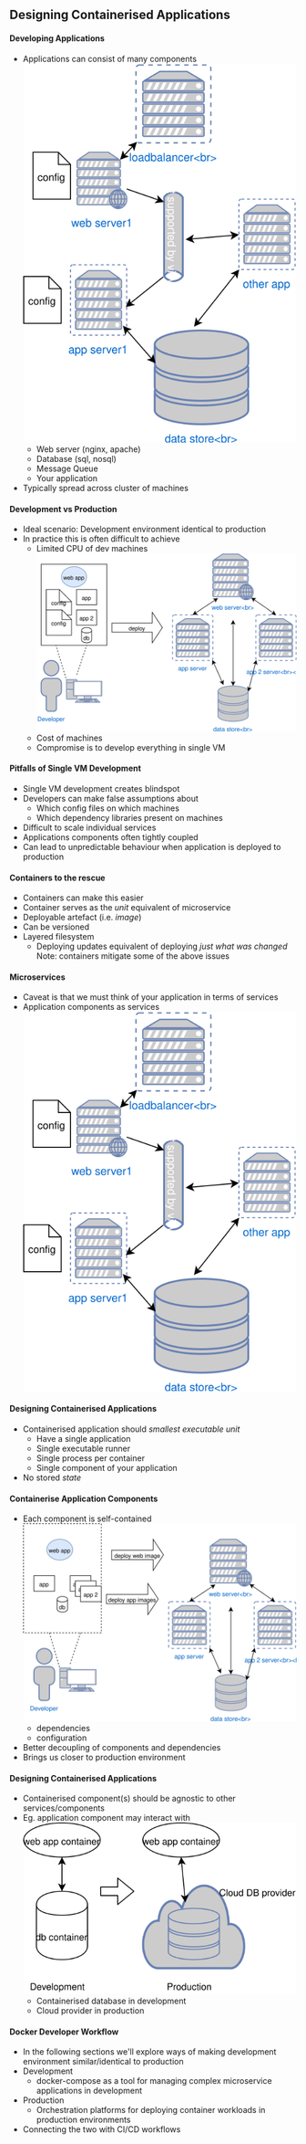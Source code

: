 ## Designing Containerised Applications


#### Developing Applications
* Applications can consist of many components <!-- .element: class="fragment" data-fragment-index="0" -->  ![basic cluster](img/prod-application.svg "Simple Application") <!-- .element: class="img-right" style="width:30%;" -->
   * Web server (nginx, apache)
   * Database (sql, nosql)
   * Message Queue 
   * Your application
* <!-- .element: class="fragment" data-fragment-index="1" -->Typically spread across cluster of machines 


#### Development vs Production

* Ideal scenario: Development environment identical to production <!-- .element: class="fragment" data-fragment-index="0" -->
* In practice this is often difficult to achieve  <!-- .element: class="fragment" data-fragment-index="1" -->
   * Limited CPU of dev machines <!-- .element: class="fragment" data-fragment-index="2" -->![dev-env](img/dev-prod-deploy.svg "Dev environment") <!-- .element: class="img-right fragment" style="width:40%;" data-fragment-index="4" -->
   * Cost of machines <!-- .element: class="fragment" data-fragment-index="3" -->
   * Compromise is to develop everything in single VM <!-- .element: class="fragment" data-fragment-index="4" --> 


#### Pitfalls of Single VM Development
* Single VM development creates blindspot <!-- .element: class="fragment" data-fragment-index="0" -->
* Developers can make false assumptions about <!-- .element: class="fragment" data-fragment-index="1" -->
   * Which config files on which machines <!-- .element: class="fragment" data-fragment-index="2" -->
   * Which dependency libraries present on machines <!-- .element: class="fragment" data-fragment-index="3" -->
* Difficult to scale individual services <!-- .element: class="fragment" data-fragment-index="4" -->
* Applications components often tightly coupled <!-- .element: class="fragment" data-fragment-index="5" -->
* Can lead to unpredictable behaviour when application is deployed to production <!-- .element: class="fragment" data-fragment-index="6" -->


#### Containers to the rescue
* Containers can make this easier <!-- .element: class="fragment" data-fragment-index="0" -->
* Container serves as the  <!-- .element: class="fragment" data-fragment-index="1" -->_unit_ equivalent of microservice
* Deployable artefact (i.e. <!-- .element: class="fragment" data-fragment-index="2" -->_image_)
* Can be versioned <!-- .element: class="fragment" data-fragment-index="3" -->
* Layered filesystem <!-- .element: class="fragment" data-fragment-index="4" -->
   + Deploying updates equivalent of deploying _just what was changed_
Note: containers mitigate some of the above issues



#### Microservices
* Caveat is that we must think of your application in terms of services <!-- .element: class="fragment" data-fragment-index="0" -->
* Application components as services <!-- .element: class="fragment" data-fragment-index="1" -->  ![basic cluster](img/prod-application.svg "Simple Application") <!-- .element: class="img-right" style="width:30%;" -->


#### Designing Containerised Applications
* Containerised application should <!-- .element: class="fragment" data-fragment-index="0" -->_smallest executable unit_
  * Have a single application <!-- .element: class="fragment" data-fragment-index="1" -->
  * Single executable runner <!-- .element: class="fragment" data-fragment-index="2" -->
  * Single process per container <!-- .element: class="fragment" data-fragment-index="3" -->
  * Single component of your application <!-- .element: class="fragment" data-fragment-index="4" -->
* No stored <!-- .element: class="fragment" data-fragment-index="5" -->_state_


#### Containerise Application Components
* Each component is self-contained <!-- .element: class="fragment" data-fragment-index="0" -->![containerised-dev](img/containerised-dev-prod-deploy.svg "Containerised deploy") <!-- .element: class="img-right" style="width:50%;" -->
   * dependencies <!-- .element: class="fragment" data-fragment-index="1" -->
   * configuration <!-- .element: class="fragment" data-fragment-index="2" -->
* Better decoupling of components and dependencies <!-- .element: class="fragment" data-fragment-index="3" -->
* Brings us closer to production environment <!-- .element: class="fragment" data-fragment-index="4" -->



#### Designing Containerised Applications
* Containerised component(s) should be agnostic to other services/components <!-- .element: class="fragment" data-fragment-index="0" -->
* Eg. application component may interact with <!-- .element: class="fragment" data-fragment-index="1" -->![agnostic](img/components-agnostic.svg "Agnostic Components") <!-- .element: class="img-right" -->
   * Containerised database in development  <!-- .element: class="fragment" data-fragment-index="2" -->
   * Cloud provider in production  <!-- .element: class="fragment" data-fragment-index="3" -->
    


#### Docker Developer Workflow
* In the following sections we'll explore ways of making development
  environment similar/identical to production <!-- .element: class="fragment" data-fragment-index="0" -->
* Development <!-- .element: class="fragment" data-fragment-index="1" -->
   * docker-compose as a tool for managing complex microservice applications in <!-- .element: class="fragment" data-fragment-index="2" -->
    development
* Production <!-- .element: class="fragment" data-fragment-index="3" -->
   * Orchestration platforms for deploying container workloads in production
     <!-- .element: class="fragment" data-fragment-index="4" -->
     environments
* Connecting the two with CI/CD workflows <!-- .element: class="fragment" data-fragment-index="5" -->
